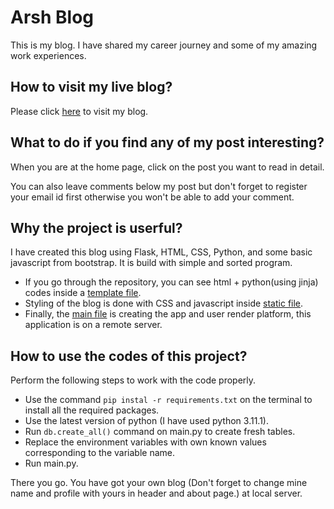 # Arsh Blog

This is my blog. I have shared my career journey and some of my amazing work experiences.

## How to visit my live blog?

Please click [here](https://arsh-blog-wc7z.onrender.com) to visit my blog.

## What to do if you find any of my post interesting?

When you are at the home page, click on the post you want to read in detail.

You can also leave comments below my post but don't forget to register your email id first otherwise you won't be able to add your comment.

## Why the project is userful?

I have created this blog using Flask, HTML, CSS, Python, and some basic javascript from bootstrap.
It is build with simple and sorted program.

+ If you go through the repository, you can see html + python(using jinja) codes inside a [template file](https://github.com/ArshdeepKaurArora/arsh_blog/tree/main/templates).
+ Styling of the blog is done with CSS and javascript inside [static file](https://github.com/ArshdeepKaurArora/arsh_blog/tree/main/static).
+ Finally, the [main file](https://github.com/ArshdeepKaurArora/arsh_blog/blob/main/main.py) is creating the app and user render platform, this application is on a remote server.

## How to use the codes of this project?

Perform the following steps to work with the code properly.

+ Use the command `pip instal -r requirements.txt` on the terminal to install all the required packages.
+ Use the latest version of python (I have used python 3.11.1).
+ Run `db.create_all()` command on main.py to create fresh tables.
+ Replace the environment variables with own known values corresponding to the variable name.
+ Run main.py.

There you go. You have got your own blog (Don't forget to change mine name and profile with yours in header and about page.) at local server.
